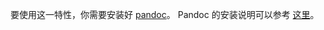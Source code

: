 

要使用这一特性，你需要安装好 [pandoc](https://pandoc.org/)。
Pandoc 的安装说明可以参考 [这里](https://pandoc.org/installing.html)。

